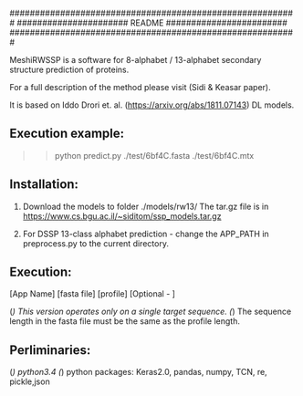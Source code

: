 #########################################################
######################   README  ########################
#########################################################

MeshiRWSSP is a software for 8-alphabet / 13-alphabet secondary structure prediction of proteins.

For a full description of the method please visit (Sidi & Keasar paper).


It is based on Iddo Drori et. al. (https://arxiv.org/abs/1811.07143) DL models.


Execution example:
-----------------

>> python predict.py ./test/6bf4C.fasta ./test/6bf4C.mtx


Installation:
------------

1. Download the models to folder ./models/rw13/
   The tar.gz file is in https://www.cs.bgu.ac.il/~siditom/ssp_models.tar.gz

2. For DSSP 13-class alphabet prediction - change the APP_PATH in preprocess.py to the current directory.


Execution: 
---------

[App Name] [fasta file] [profile] [Optional - ]

(*) This version operates only on a single target sequence. 
(*) The sequence length in the fasta file must be the same as the profile length.


Perliminaries:
-------------
(*) python3.4
(*) python packages: Keras2.0, pandas, numpy, TCN, re, pickle,json 
